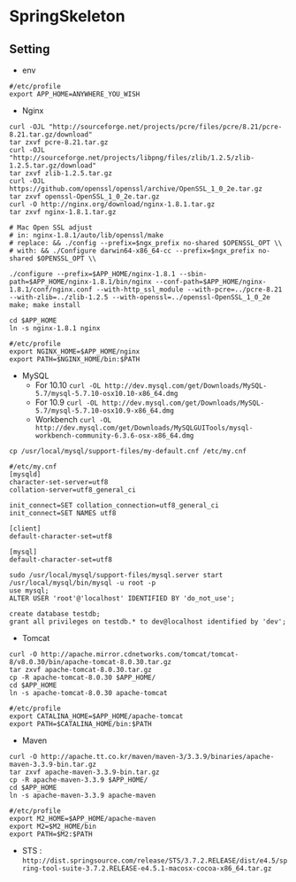 # SpringSkeleton

## Setting
 * env
```
#/etc/profile
export APP_HOME=ANYWHERE_YOU_WISH
```

 * Nginx
```
curl -OJL "http://sourceforge.net/projects/pcre/files/pcre/8.21/pcre-8.21.tar.gz/download"
tar zxvf pcre-8.21.tar.gz
curl -OJL "http://sourceforge.net/projects/libpng/files/zlib/1.2.5/zlib-1.2.5.tar.gz/download"
tar zxvf zlib-1.2.5.tar.gz
curl -OJL https://github.com/openssl/openssl/archive/OpenSSL_1_0_2e.tar.gz
tar zxvf openssl-OpenSSL_1_0_2e.tar.gz
curl -O http://nginx.org/download/nginx-1.8.1.tar.gz
tar zxvf nginx-1.8.1.tar.gz
```
```
# Mac Open SSL adjust 
# in: nginx-1.8.1/auto/lib/openssl/make 
# replace: && ./config --prefix=$ngx_prefix no-shared $OPENSSL_OPT \\ 
# with: && ./Configure darwin64-x86_64-cc --prefix=$ngx_prefix no-shared $OPENSSL_OPT \\
```
```
./configure --prefix=$APP_HOME/nginx-1.8.1 --sbin-path=$APP_HOME/nginx-1.8.1/bin/nginx --conf-path=$APP_HOME/nginx-1.8.1/conf/nginx.conf --with-http_ssl_module --with-pcre=../pcre-8.21 --with-zlib=../zlib-1.2.5 --with-openssl=../openssl-OpenSSL_1_0_2e
make; make install

cd $APP_HOME
ln -s nginx-1.8.1 nginx
```
```
#/etc/profile
export NGINX_HOME=$APP_HOME/nginx
export PATH=$NGINX_HOME/bin:$PATH
```

* MySQL
	* For 10.10
		```curl -OL http://dev.mysql.com/get/Downloads/MySQL-5.7/mysql-5.7.10-osx10.10-x86_64.dmg```
	* For 10.9
		```curl -OL http://dev.mysql.com/get/Downloads/MySQL-5.7/mysql-5.7.10-osx10.9-x86_64.dmg```
	* Workbench
	  ```curl -OL http://dev.mysql.com/get/Downloads/MySQLGUITools/mysql-workbench-community-6.3.6-osx-x86_64.dmg```

```
cp /usr/local/mysql/support-files/my-default.cnf /etc/my.cnf
```
```
#/etc/my.cnf
[mysqld]
character-set-server=utf8
collation-server=utf8_general_ci

init_connect=SET collation_connection=utf8_general_ci
init_connect=SET NAMES utf8

[client]
default-character-set=utf8

[mysql]
default-character-set=utf8
```
```
sudo /usr/local/mysql/support-files/mysql.server start
/usr/local/mysql/bin/mysql -u root -p
use mysql;
ALTER USER 'root'@'localhost' IDENTIFIED BY 'do_not_use';

create database testdb;
grant all privileges on testdb.* to dev@localhost identified by 'dev';
```

* Tomcat
```
curl -O http://apache.mirror.cdnetworks.com/tomcat/tomcat-8/v8.0.30/bin/apache-tomcat-8.0.30.tar.gz
tar zxvf apache-tomcat-8.0.30.tar.gz
cp -R apache-tomcat-8.0.30 $APP_HOME/
cd $APP_HOME
ln -s apache-tomcat-8.0.30 apache-tomcat
```
```
#/etc/profile
export CATALINA_HOME=$APP_HOME/apache-tomcat
export PATH=$CATALINA_HOME/bin:$PATH
```

 * Maven
```
curl -O http://apache.tt.co.kr/maven/maven-3/3.3.9/binaries/apache-maven-3.3.9-bin.tar.gz
tar zxvf apache-maven-3.3.9-bin.tar.gz
cp -R apache-maven-3.3.9 $APP_HOME/
cd $APP_HOME
ln -s apache-maven-3.3.9 apache-maven
```
```
#/etc/profile
export M2_HOME=$APP_HOME/apache-maven
export M2=$M2_HOME/bin
export PATH=$M2:$PATH
```

 * STS : `http://dist.springsource.com/release/STS/3.7.2.RELEASE/dist/e4.5/spring-tool-suite-3.7.2.RELEASE-e4.5.1-macosx-cocoa-x86_64.tar.gz`
